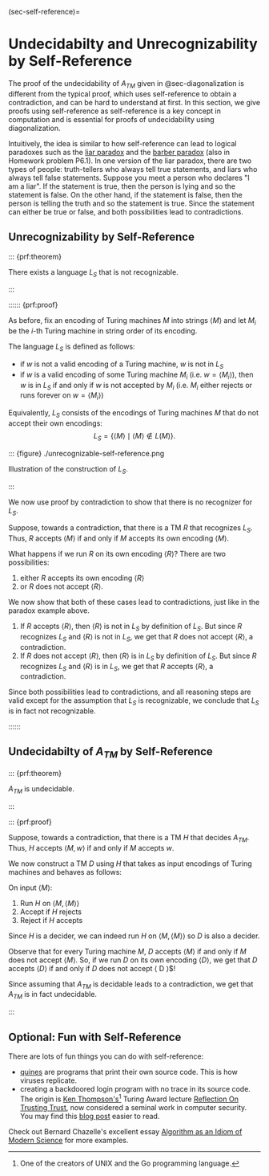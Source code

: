 (sec-self-reference)=

# Undecidabilty and Unrecognizability by Self-Reference

The proof of the undecidability of $A_{TM}$ given in
@sec-diagonalization is different from the typical proof, which uses
self-reference to obtain a contradiction, and can be hard to understand
at first. In this section, we give proofs using self-reference as
self-reference is a key concept in computation and is essential for
proofs of undecidability using diagonalization.

Intuitively, the idea is similar to how self-reference can lead to
logical paradoxes such as the [liar
paradox](https://en.wikipedia.org/wiki/Liar_paradox) and the [barber
paradox](https://en.wikipedia.org/wiki/Barber_paradox) (also in Homework
problem P6.1). In one version of the liar paradox, there are two types
of people: truth-tellers who always tell true statements, and liars who
always tell false statements. Suppose you meet a person who declares "I
am a liar". If the statement is true, then the person is lying and so
the statement is false. On the other hand, if the statement is false,
then the person is telling the truth and so the statement is true. Since
the statement can either be true or false, and both possibilities lead
to contradictions.

## Unrecognizability by Self-Reference

::: {prf:theorem}

There exists a language $L_S$ that is not recognizable.

:::

:::::: {prf:proof}

As before, fix an encoding of Turing machines $M$ into strings
$\langle M \rangle$ and let $M_i$ be the $i$-th Turing machine in string
order of its encoding.

The language $L_S$ is defined as follows:

- if $w$ is not a valid encoding of a Turing machine, $w$ is not in
  $L_S$
- if $w$ is a valid encoding of some Turing machine $M_i$ (i.e.
  $w = \langle M_i \rangle$), then $w$ is in $L_S$ if and only if $w$ is
  not accepted by $M_i$ (i.e. $M_i$ either rejects or runs forever on
  $w = \langle M_i \rangle$)

Equivalently, $L_S$ consists of the encodings of Turing machines $M$
that do not accept their own encodings:
$$L_S = \{ \langle M \rangle \mid \langle M \rangle \notin L(M)\}.$$

::: {figure} ./unrecognizable-self-reference.png

Illustration of the construction of $L_S$.

:::

We now use proof by contradiction to show that there is no recognizer
for $L_S$.

Suppose, towards a contradiction, that there is a TM $R$ that recognizes
$L_S$. Thus, $R$ accepts $\langle M \rangle$ if and only if $M$ accepts
its own encoding $\langle M \rangle$.

What happens if we run $R$ on its own encoding $\langle R \rangle$?
There are two possibilities:

1.  either $R$ accepts its own encoding $\langle R \rangle$
2.  or $R$ does not accept $\langle R \rangle$.

We now show that both of these cases lead to contradictions, just like
in the paradox example above.

1.  If $R$ accepts $\langle R \rangle$, then $\langle R \rangle$ is not
    in $L_S$ by definition of $L_S$. But since $R$ recognizes $L_S$ and
    $\langle R \rangle$ is not in $L_S$, we get that $R$ does not accept
    $\langle R \rangle$, a contradiction.
2.  If $R$ does not accept $\langle R \rangle$, then $\langle R \rangle$
    is in $L_S$ by definition of $L_S$. But since $R$ recognizes $L_S$
    and $\langle R \rangle$ is in $L_S$, we get that $R$ accepts
    $\langle R \rangle$, a contradiction.

Since both possibilities lead to contradictions, and all reasoning steps
are valid except for the assumption that $L_S$ is recognizable, we
conclude that $L_S$ is in fact not recognizable.

::::::

## Undecidabilty of $A_{TM}$ by Self-Reference

::: {prf:theorem}

$A_{TM}$ is undecidable.

:::

::: {prf:proof}

Suppose, towards a contradiction, that there is a TM $H$ that decides
$A_{TM}$. Thus, $H$ accepts $\langle M, w \rangle$ if and only if $M$
accepts $w$.

We now construct a TM $D$ using $H$ that takes as input encodings of
Turing machines and behaves as follows:

On input $\langle M \rangle$:

1.  Run $H$ on $\langle M, \langle M \rangle \rangle$
2.  Accept if $H$ rejects
3.  Reject if $H$ accepts

Since $H$ is a decider, we can indeed run $H$ on
$\langle M, \langle M \rangle \rangle$ so $D$ is also a decider.

Observe that for every Turing machine $M$, $D$ accepts
$\langle M \rangle$ if and only if $M$ does not accept
$\langle M \rangle$. So, if we run $D$ on its own encoding
$\langle D \rangle$, we get that $D$ accepts $\langle D \rangle$ if and
only if $D$ does not accept ⟨ D ⟩\$!

Since assuming that $A_{TM}$ is decidable leads to a contradiction, we
get that $A_{TM}$ is in fact undecidable.

:::

## Optional: Fun with Self-Reference

There are lots of fun things you can do with self-reference:

- [quines](https://en.wikipedia.org/wiki/Quine_(computing)) are programs
  that print their own source code. This is how viruses replicate.
- creating a backdoored login program with no trace in its source code.
  The origin is [Ken
  Thompson's](https://en.wikipedia.org/wiki/Ken_Thompson)[^1] Turing
  Award lecture [Reflection On Trusting
  Trust](https://dl.acm.org/doi/10.1145/358198.358210), now considered a
  seminal work in computer security. You may find this [blog
  post](https://www.cesarsotovalero.net/blog/revisiting-ken-thompson-reflection-on-trusting-trust.html)
  easier to read.

Check out Bernard Chazelle's excellent essay [Algorithm as an Idiom of
Modern
Science](https://www.cs.princeton.edu/~chazelle/pubs/algorithm.html) for
more examples.

[^1]: One of the creators of UNIX and the Go programming language.
